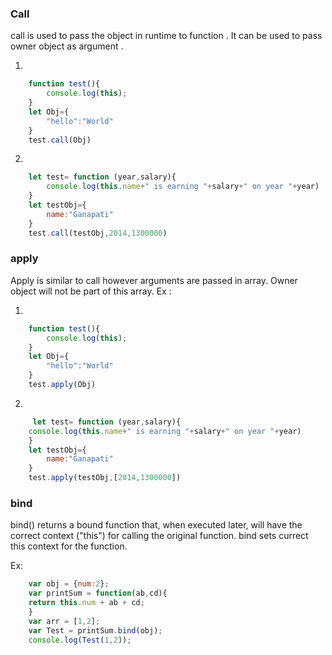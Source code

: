 ### Call
call is used to pass the object in runtime to function . It can be used to pass owner object as argument .

1. 
```javascript
    function test(){
        console.log(this);
    }
    let Obj={
        "hello":"World"
    }
    test.call(Obj)
```
2. 
```javascript 
    let test= function (year,salary){
        console.log(this.name+" is earning "+salary+" on year "+year)
    }
    let testObj={
        name:"Ganapati"
    }
    test.call(testObj,2014,1300000)
```
### apply 
Apply is similar to call however arguments are passed in array. Owner object will not be part of this array.
 Ex :

1.  
```javascript
    function test(){
        console.log(this);
    }
    let Obj={
        "hello":"World"
    }
    test.apply(Obj)
```

2.  
```javascript
     let test= function (year,salary){
    console.log(this.name+" is earning "+salary+" on year "+year)
    }
    let testObj={
        name:"Ganapati"
    }
    test.apply(testObj,[2014,1300000])
```

### bind
bind() returns a bound function that, when executed later, will have the correct context ("this") for calling the original function. 
bind sets currect this context for the function.

Ex:
```javascript
    var obj = {num:2};
    var printSum = function(ab,cd){
    return this.num + ab + cd;
    }
    var arr = [1,2];
    var Test = printSum.bind(obj);
    console.log(Test(1,2));
```

